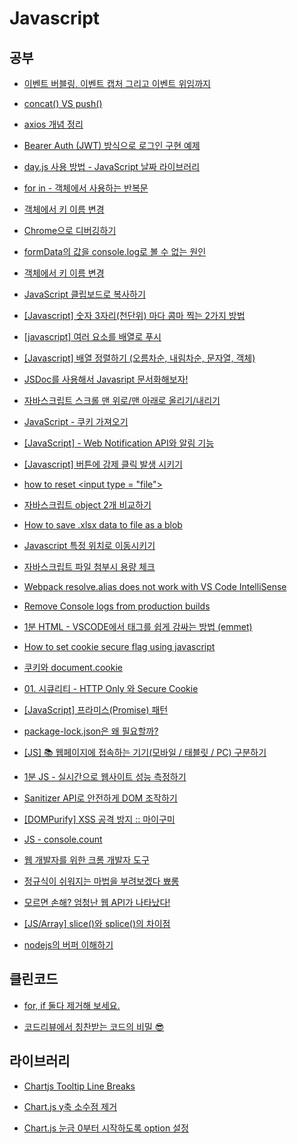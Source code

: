 # Javascript

## 공부

- [이벤트 버블링, 이벤트 캡처 그리고 이벤트 위임까지](https://joshua1988.github.io/web-development/javascript/event-propagation-delegation/)

- [concat() VS push()](https://jindev-t.tistory.com/77)

- [axios 개념 정리](https://kyun2da.dev/%EB%9D%BC%EC%9D%B4%EB%B8%8C%EB%9F%AC%EB%A6%AC/axios-%EA%B0%9C%EB%85%90-%EC%A0%95%EB%A6%AC/)

- [Bearer Auth (JWT) 방식으로 로그인 구현 예제](https://ocblog.tistory.com/56)

- [day.js 사용 방법 - JavaScript 날짜 라이브러리](https://jsikim1.tistory.com/196)

- [for in - 객체에서 사용하는 반복문](https://devjhs.tistory.com/121)

- [객체에서 키 이름 변경](https://hjcode.tistory.com/91)

- [Chrome으로 디버깅하기](https://ko.javascript.info/debugging-chrome)

- [formData의 값을 console.log로 볼 수 없는 원인](https://velog.io/@josworks27/formData-console.log)

- [객체에서 키 이름 변경](https://hjcode.tistory.com/91)

- [JavaScript 클립보드로 복사하기](https://zetawiki.com/wiki/JavaScript_%ED%81%B4%EB%A6%BD%EB%B3%B4%EB%93%9C%EB%A1%9C_%EB%B3%B5%EC%82%AC%ED%95%98%EA%B8%B0)

- [[Javascript] 숫자 3자리(천단위) 마다 콤마 찍는 2가지 방법](https://hianna.tistory.com/441)

- [[javascript] 여러 요소를 배열로 푸시](http://daplus.net/javascript-%EC%97%AC%EB%9F%AC-%EC%9A%94%EC%86%8C%EB%A5%BC-%EB%B0%B0%EC%97%B4%EB%A1%9C-%ED%91%B8%EC%8B%9C/)

- [[Javascript] 배열 정렬하기 (오름차순, 내림차순, 문자열, 객체)](https://hianna.tistory.com/409)

- [JSDoc를 사용해서 Javasript 문서화해보자!](https://okayoon.tistory.com/entry/JSDoc%EB%A5%BC-%EC%82%AC%EC%9A%A9%ED%95%B4%EC%84%9C-Javasript-%EB%AC%B8%EC%84%9C%ED%99%94%ED%95%B4%EB%B3%B4%EC%9E%90)

- [자바스크립트 스크롤 맨 위로/맨 아래로 올리기/내리기](https://webruden.tistory.com/917)

- [JavaScript - 쿠키 가져오기](https://rjs5967.tistory.com/25)

- [[JavaScript] - Web Notification API와 알림 기능](https://untitledtblog.tistory.com/107)

- [[Javascript] 버튼에 강제 클릭 발생 시키기](https://hianna.tistory.com/m/481)

- [how to reset \<input type = "file"\>](https://stackoverflow.com/questions/20549241/how-to-reset-input-type-file)

- [자바스크립트 object 2개 비교하기](https://slee2540.tistory.com/49)

- [How to save .xlsx data to file as a blob](https://stackoverflow.com/questions/34993292/how-to-save-xlsx-data-to-file-as-a-blob)

- [Javascript 특정 위치로 이동시키기](https://tler.tistory.com/287)

- [자바스크립트 파일 첨부시 용량 체크](https://nahosung.tistory.com/42)

- [Webpack resolve.alias does not work with VS Code IntelliSense](https://stackoverflow.com/questions/48686203/webpack-resolve-alias-does-not-work-with-vs-code-intellisense)

- [Remove Console logs from production builds](https://forum.vuejs.org/t/remove-console-logs-from-production-buils/39327)

- [1분 HTML - VSCODE에서 태그를 쉽게 감싸는 방법 (emmet)](https://youtube.com/shorts/-pAoHcqXTVQ?feature=share)

- [How to set cookie secure flag using javascript](https://stackoverflow.com/questions/37234687/how-to-set-cookie-secure-flag-using-javascript)

- [쿠키와 document.cookie](https://ko.javascript.info/cookie)

- [01. 시큐리티 - HTTP Only 와 Secure Cookie](https://theheydaze.tistory.com/550)

- [[JavaScript] 프라미스(Promise) 패턴](https://geundung.dev/53)

- [package-lock.json은 왜 필요할까?](https://hyunjun19.github.io/2018/03/23/package-lock-why-need/)

- [[JS] 📚 웹페이지에 접속하는 기기(모바일 / 태블릿 / PC) 구분하기](https://inpa.tistory.com/entry/JS-%F0%9F%93%9A-%EC%9B%B9%ED%8E%98%EC%9D%B4%EC%A7%80%EC%97%90-%EC%A0%91%EC%86%8D%ED%95%98%EB%8A%94-%EA%B8%B0%EA%B8%B0%EB%AA%A8%EB%B0%94%EC%9D%BC%ED%83%9C%EB%B8%94%EB%A6%BFPC-%EA%B5%AC%EB%B6%84%ED%95%98%EA%B8%B0)

- [1분 JS - 실시간으로 웹사이트 성능 측정하기](https://www.youtube.com/shorts/lHFDda3Vjo0)

- [Sanitizer API로 안전하게 DOM 조작하기](https://ui.toast.com/weekly-pick/ko_2021124)

- [[DOMPurify] XSS 공격 방지 :: 마이구미](https://mygumi.tistory.com/415)

- [JS - console.count](https://www.youtube.com/shorts/6eglGT9FfnA)

- [웹 개발자를 위한 크롬 개발자 도구](https://ui.toast.com/weekly-pick/ko_20160527#dom-breakpoints)

- [정규식이 쉬워지는 마법을 부려보겠다 뾰롱](https://www.youtube.com/watch?v=2P0oSNguGXI)

- [모르면 손해? 엄청난 웹 API가 나타났다!](https://www.youtube.com/watch?v=ObT87Xu_CO0)

- [[JS/Array] slice()와 splice()의 차이점](https://im-developer.tistory.com/103)

- [nodejs의 버퍼 이해하기](https://yceffort.kr/2021/10/understanding-of-nodejs-buffer)

## 클린코드

- [for, if 둘다 제거해 보세요.](https://youtu.be/Izg6mVJ1LAA)

- [코드리뷰에서 칭찬받는 코드의 비밀 😎](https://youtu.be/BfpTtsWTWEM)

## 라이브러리

- [Chartjs Tooltip Line Breaks](https://stackoverflow.com/questions/29302392/chartjs-tooltip-line-breaks)

- [Chart.js y축 소수점 제거](https://yeon22.github.io/Chartjs-kr/docs/latest/axes/radial/linear.html)

- [Chart.js 눈금 0부터 시작하도록 option 설정](https://www.chartjs.org/docs/latest/)
